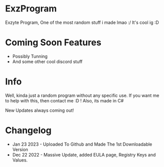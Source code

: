 # ExzProgram
Еxzyte Program, One of the most random stuff i made lmao :/
It's cool ig :D

# Coming Soon Features
- Possibly Tunning
- And some other cool discord stuff


# Info
Well, kinda just a random program without any specific use. If you want me to help with this, then contact me :D ! Also, its made in C#

New Updates always coming out!

# Changelog
- Jan 23 2023 - Uploaded To Github and Made The 1st Downloadable Version
- Dec 22 2022 - Massive Update, added EULA page, Registry Keys and Values.
